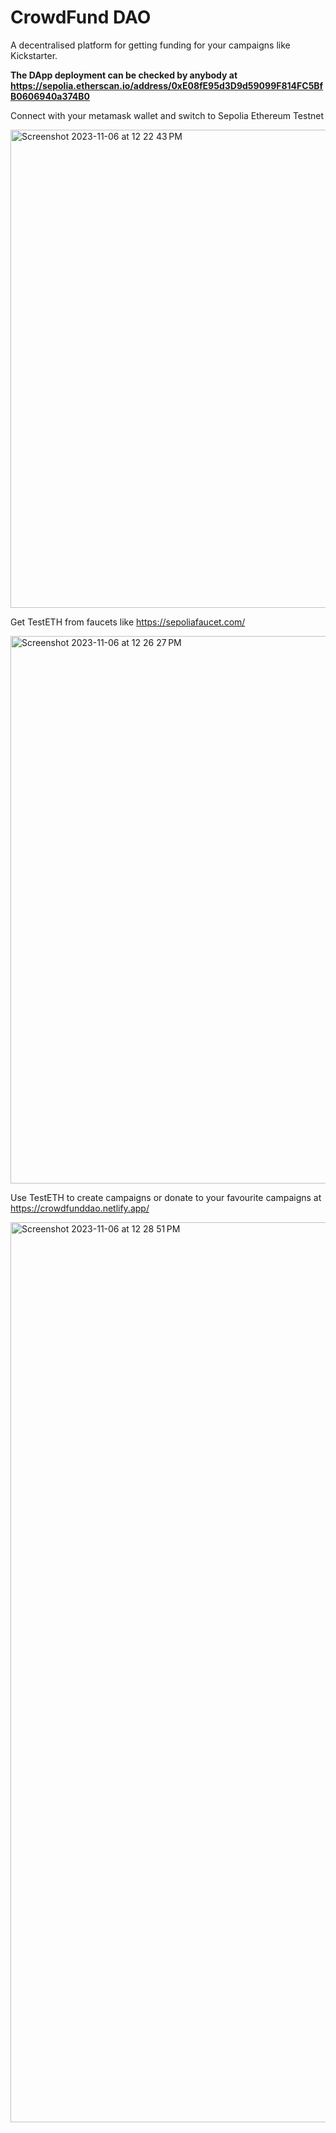 
# CrowdFund DAO

A decentralised platform for getting funding for your campaigns like Kickstarter.

**The DApp deployment can be checked by anybody at https://sepolia.etherscan.io/address/0xE08fE95d3D9d59099F814FC5BfB0606940a374B0**




Connect with your metamask wallet and switch to Sepolia Ethereum Testnet

<img width="765" alt="Screenshot 2023-11-06 at 12 22 43 PM" src="https://github.com/veer-chheda/crowdfunding/assets/114056626/b73e098e-8dfb-4c7d-a819-2cb08840fe8a">





Get TestETH from faucets like https://sepoliafaucet.com/

<img width="876" alt="Screenshot 2023-11-06 at 12 26 27 PM" src="https://github.com/veer-chheda/crowdfunding/assets/114056626/707a0155-1cbf-4390-9ab4-563aebcd794d">






Use TestETH to create campaigns or donate to your favourite campaigns at https://crowdfunddao.netlify.app/

<img width="1440" alt="Screenshot 2023-11-06 at 12 28 51 PM" src="https://github.com/veer-chheda/crowdfunding/assets/114056626/28550be3-3fc2-4811-880b-4d9581b7096c">
